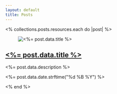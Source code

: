 ```yaml
---
layout: default
title: Posts
---
```


<div class="max-w-5xl">
  <div class="flex flex-col space-y-4">
    <% collections.posts.resources.each do |post| %>
      <article class="card lg:card-side bg-base-100 rounded-xl drop-shadow-lg">
          <figure class="p-2 max-lg:max-h-32 lg:max-w-60">
            <img class="object-cover lg:aspect-[4/3] rounded-xl" src="<%= post.data.image %>" alt="<%= post.data.title %>"/>
          </figure>
          <div class="card-body p-4">
            <h2 class="max-md:text-lg card-title">
              <a class="link link-hover" href="<%= post.relative_url %>">
                <%= post.data.title %>
              </a>
            </h2>
            <p><%= post.data.description %></p>
            <p class="text-sm text-gray-600">
              <relative-time datetime="<%= post.data.date.iso8601 %>">
                <%= post.data.date.strftime("%d %B %Y") %>
              </relative-time>
            </p>
          </div>
      </article>
    <% end %>
  </div>
</div>
